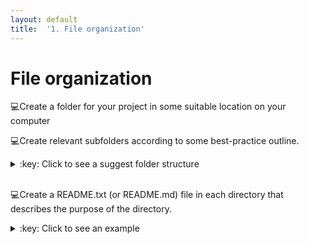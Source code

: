 ```yaml
---
layout: default
title:  '1. File organization'
---
```


# File organization
:computer:Create a folder for your project in some suitable location on your computer
<br />

:computer:Create relevant subfolders according to some best-practice outline.
<details markdown="1">
<summary>:key: Click to see a suggest folder structure</summary>
<!-- {% highlight bash %} -->
my_project
|─ bin
|- doc
|- data
|  |- raw
|  |- clean
|     |- 2016-11-16
|- results
|- src
<!-- {% endhighlight %} -->
</details>  
<br />

:computer:Create a README.txt (or README.md) file in each directory that describes the purpose of the directory.
<details markdown="1">
<summary>:key: Click to see an example</summary>
<br />A README.md for a **results** directory:
<!-- {% highlight markdown %} -->
# results
Results directory for tracking computational experiments peformed on data. Keep results from different runs in date-stamped directories.
<!-- {% endhighlight %} -->
</details>  
<br />
